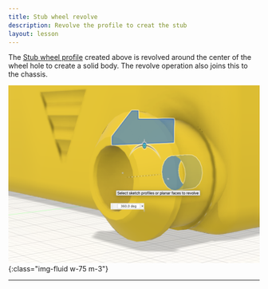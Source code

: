 ```yaml
---
title: Stub wheel revolve
description: Revolve the profile to creat the stub
layout: lesson
---
```


The [Stub wheel profile](27_stub) created above is revolved around the center of the wheel hole to create a solid body. The revolve operation also joins this to the chassis.

![Chassis stub wheel revolve Cad Drawing](assets/chassis_stub_wheel_revolve.png){:class="img-fluid w-75 m-3"}

---
